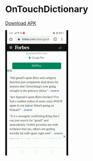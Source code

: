 # OnTouchDictionary

<a href="https://github.com/vaish3496/OnTouchDictionary/releases/download/1.0/OnTouchDictionary.apk">Download APK</a>

<img src="https://github.com/vaish3496/OnTouchDictionary/blob/master/tutorial.gif" height="400" >
